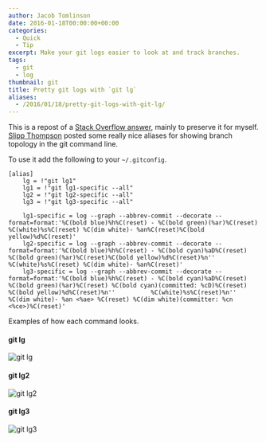 ```yaml
---
author: Jacob Tomlinson
date: 2016-01-18T00:00:00+00:00
categories:
  - Quick
  - Tip
excerpt: Make your git logs easier to look at and track branches.
tags:
  - git
  - log
thumbnail: git
title: Pretty git logs with `git lg`
aliases:
  - /2016/01/18/pretty-git-logs-with-git-lg/
---
```



This is a repost of a [Stack Overflow answer][stack-overflow-answer], mainly to preserve it for myself. [Slipp Thompson][stack-overflow-slipp-thompson] posted some really nice aliases for showing branch topology in the git command line.

To use it add the following to your `~/.gitconfig`.

```
[alias]
    lg = !"git lg1"
    lg1 = !"git lg1-specific --all"
    lg2 = !"git lg2-specific --all"
    lg3 = !"git lg3-specific --all"

    lg1-specific = log --graph --abbrev-commit --decorate --format=format:'%C(bold blue)%h%C(reset) - %C(bold green)(%ar)%C(reset) %C(white)%s%C(reset) %C(dim white)- %an%C(reset)%C(bold yellow)%d%C(reset)'
    lg2-specific = log --graph --abbrev-commit --decorate --format=format:'%C(bold blue)%h%C(reset) - %C(bold cyan)%aD%C(reset) %C(bold green)(%ar)%C(reset)%C(bold yellow)%d%C(reset)%n''          %C(white)%s%C(reset) %C(dim white)- %an%C(reset)'
    lg3-specific = log --graph --abbrev-commit --decorate --format=format:'%C(bold blue)%h%C(reset) - %C(bold cyan)%aD%C(reset) %C(bold green)(%ar)%C(reset) %C(bold cyan)(committed: %cD)%C(reset) %C(bold yellow)%d%C(reset)%n''          %C(white)%s%C(reset)%n''          %C(dim white)- %an <%ae> %C(reset) %C(dim white)(committer: %cn <%ce>)%C(reset)'
```

Examples of how each command looks.

#### git lg
![git lg](http://i.stack.imgur.com/gkcfL.png)


#### git lg2
![git lg2](http://i.stack.imgur.com/7fWK9.png)


#### git lg3
![git lg3](http://i.stack.imgur.com/mgrEp.png)

[stack-overflow-slipp-thompson]: http://stackoverflow.com/users/177525/slipp-d-thompson
[stack-overflow-answer]: http://stackoverflow.com/a/34467298/1003288

